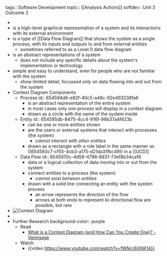 tags:: Software Development
topic:: [[Analysis Actions]]
softdev:: Unit 3 Outcome 2

-
- is a high-level graphical representation of a system and its interactions with its external environment
- is a type of [[Data Flow Diagram]] that shows the system as a single process, with its inputs and outputs to and from external entities
	- sometimes referred to as a Level 0 data flow diagram
- is an abstract representations of a system
	- does not include any specific details about the system's implementation or technology
- simple and easy to understand, even for people who are not familiar with the system
	- show limited detail, focussed only on data flowing into and out from the system
- Context Diagram Components
	- Process
	  id:: 654594d6-e82f-40c5-a48c-92e493238fa6
		- is an abstract representation of the entire system
		- in most cases only one process will display in a context diagram
		- drawn as a circle with the name of the system inside
	- Entity
	  id:: 654595db-8475-4cc4-916f-98b37a4f423b
		- can be one or more entities shown
		- are the users or external systems that interact with processes (the system)
			- *cannot interact with other entities*
		- drawn as a rectangle with a role label in the same manner as ((654593c7-cf55-4cb3-a175-d21da31fbc49)) in a [[UCD]]
	- Data Flow
	  id:: 6545970c-4d59-4796-8831-73ef8b34caf8
		- data or a logical collection of data moving into or out from the system
		- connect entities to a process (the system)
			- *cannot exist between entities*
		- drawn with a solid line connecting an entity with the system process
			- an arrow represents the direction of the flow
			- arrows at both ends to represent bi-directional flow are possible, but rare
- ![Context Diagram](https://venngage-wordpress.s3.amazonaws.com/uploads/2022/04/Business-context-diagram.jpg)
-
- Further Research
  background-color:: purple
	- Read
		- [What is a Context Diagram (and How Can You Create One)? - Venngage](https://venngage.com/blog/context-diagram/)
	- Watch
		- {{video https://www.youtube.com/watch?v=fWNrc6GNK14}}